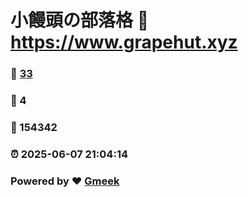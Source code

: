 # 小饅頭の部落格 :link: https://www.grapehut.xyz 
### :page_facing_up: [33](https://www.grapehut.xyz/tag.html) 
### :speech_balloon: 4 
### :hibiscus: 154342 
### :alarm_clock: 2025-06-07 21:04:14 
### Powered by :heart: [Gmeek](https://github.com/Meekdai/Gmeek)
